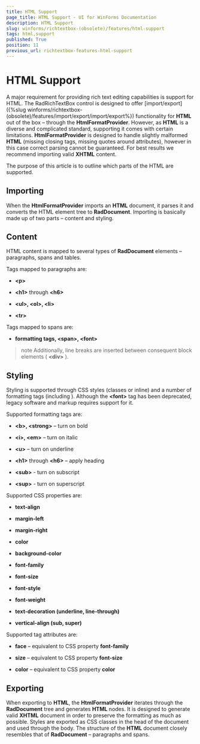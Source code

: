 ```yaml
---
title: HTML Support
page_title: HTML Support - UI for WinForms Documentation
description: HTML Support
slug: winforms/richtextbox-(obsolete)/features/html-support
tags: html,support
published: True
position: 11
previous_url: richtextbox-features-html-support
---
```


# HTML Support



A major requirement for providing rich text editing capabilities is support for HTML. The RadRichTextBox control is designed to offer [import/export]({%slug winforms/richtextbox-(obsolete)/features/import/export/import/export%}) functionality for __HTML__ out of the box – through the __HtmlFormatProvider__. However, as __HTML__ is a diverse and complicated standard, supporting it comes with certain limitations. __HtmlFormatProvider__ is designed to handle slightly malformed __HTML__ (missing closing tags, missing quotes around attributes), however in this case correct parsing cannot be guaranteed. For best results we recommend importing valid __XHTML__ content.

The purpose of this article is to outline which parts of the HTML are supported.

## Importing

When the __HtmlFormatProvider__ imports an __HTML__ document, it parses it and converts the HTML element tree to __RadDocument__. Importing is basically made up of two parts – content and styling.

## Content

HTML content is mapped to several types of __RadDocument__ elements – paragraphs, spans and tables.

Tags mapped to paragraphs are:

* __\<p\>__

* __\<h1\>__ through __\<h6\>__

* __\<ul\>, \<ol\>, \<li\>__

* __\<tr\>__

Tags mapped to spans are:

* __formatting tags, \<span\>, \<font\>__

>note Additionally, line breaks are inserted between consequent block elements ( __\<div\>__ ).
>

## Styling

Styling is supported through CSS styles (classes or inline) and a number of formatting tags (including __<font>__). Although the __\<font\>__ tag has been deprecated, legacy software and markup requires support for it.

Supported formatting tags are:

* __\<b\>, \<strong\>__ – turn on bold 

* __\<i\>, \<em\>__ – turn on italic 

* __\<u\>__ – turn on underline 

* __\<h1\>__ through __\<h6\>__ – apply heading 

* __\<sub\>__ - turn on subscript

* __\<sup\>__ - turn on superscript

Supported CSS properties are:

* __text-align__

* __margin-left__

* __margin-right__

* __color__

* __background-color__

* __font-family__

* __font-size__

* __font-style__

* __font-weight__

* __text-decoration (underline, line-through)__

* __vertical-align (sub, super)__

Supported __<font>__ tag attributes are:

* __face__ – equivalent to CSS property __font-family__

* __size__ – equivalent to CSS property __font-size__

* __color__ – equivalent to CSS property __color__

## Exporting

When exporting to __HTML__, the __HtmlFormatProvider__ iterates through the __RadDocument__ tree and generates __HTML__ nodes. It is designed to generate valid __XHTML__ document in order to preserve the formatting as much as possible. Styles are exported as CSS classes in the head of the document and used through the body. The structure of the __HTML__ document closely resembles that of __RadDocument__ – paragraphs and spans.
